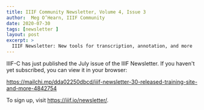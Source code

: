 ```yaml
---
title: IIIF Community Newsletter, Volume 4, Issue 3
author:  Meg O’Hearn, IIIF Community
date: 2020-07-30
tags: [newsletter ]
layout: post
excerpt: >
  IIIF Newsletter: New tools for transcription, annotation, and more
---
```


IIIF-C has just published the July issue of the IIIF Newsletter. If you haven't yet subscribed, you can view it in your browser:

<https://mailchi.mp/dda02250dbcd/iiif-newsletter-30-released-training-site-and-more-4842754>

To sign up, visit <https://iiif.io/newsletter/>.
